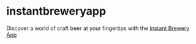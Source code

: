 # instantbreweryapp
Discover a world of craft beer at your fingertips with the [Instant Brewery App](https://instantbreweryapp.com/)
